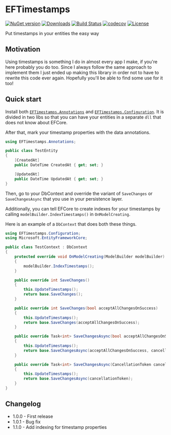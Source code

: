# EFTimestamps

[![NuGet version][nuget-image]][nuget-url]
[![Downloads][downloads-image]][nuget-url]
[![Build Status](https://travis-ci.com/mrnkr/EFTimestamps.svg?branch=master)](https://travis-ci.com/mrnkr/EFTimestamps)
[![codecov](https://codecov.io/gh/mrnkr/EFTimestamps/branch/master/graph/badge.svg)](https://codecov.io/gh/mrnkr/EFTimestamps)
[![License][license]][nuget-url]

[nuget-image]:https://img.shields.io/nuget/v/EFTimestamps.Annotations
[nuget-url]:https://www.nuget.org/packages/EFTimestamps.Annotations
[downloads-image]:https://img.shields.io/nuget/dt/EFTimestamps.Annotations
[license]:https://img.shields.io/github/license/mrnkr/EFTimestamps

Put timestamps in your entities the easy way

## Motivation

Using timestamps is something I do in almost every app I make, if you're here probably you do too. Since I always follow the same approach to implement them I just ended up making this library in order not to have to rewrite this code ever again. Hopefully you'll be able to find some use for it too!

## Quick start

Install both [`EFTimestamps.Annotations`](https://www.nuget.org/packages/EFTimestamps.Annotations) and [`EFTimestamps.Configuration`](https://www.nuget.org/packages/EFTimestamps.Configuration). It is divided in two libs so that you can have your entities in a separate `dll` that does not know about EFCore.

After that, mark your timestamp properties with the data annotations.

```cs
using EFTimestamps.Annotations;

public class TestEntity
{
    [CreatedAt]
    public DateTime CreatedAt { get; set; }

    [UpdatedAt]
    public DateTime UpdatedAt { get; set; }
}
```

Then, go to your DbContext and override the variant of `SaveChanges` or `SaveChangesAsync` that you use in your persistence layer.

Additionally, you can tell EFCore to create indexes for your timestamps by calling `modelBuilder.IndexTimestamps()` in `OnModelCreating`.

Here is an example of a `DbContext` that does both these things.

```cs
using EFTimestamps.Configuration;
using Microsoft.EntityFrameworkCore;

public class TestContext : DbContext
{
    protected override void OnModelCreating(ModelBuilder modelBuilder)
    {
        modelBuilder.IndexTimestamps();
    }

    public override int SaveChanges()
    {
        this.UpdateTimestamps();
        return base.SaveChanges();
    }

    public override int SaveChanges(bool acceptAllChangesOnSuccess)
    {
        this.UpdateTimestamps();
        return base.SaveChanges(acceptAllChangesOnSuccess);
    }

    public override Task<int> SaveChangesAsync(bool acceptAllChangesOnSuccess, CancellationToken cancellationToken = default)
    {
        this.UpdateTimestamps();
        return base.SaveChangesAsync(acceptAllChangesOnSuccess, cancellationToken);
    }

    public override Task<int> SaveChangesAsync(CancellationToken cancellationToken = default)
    {
        this.UpdateTimestamps();
        return base.SaveChangesAsync(cancellationToken);
    }
}
```

## Changelog

* 1.0.0 - First release
* 1.0.1 - Bug fix
* 1.1.0 - Add indexing for timestamp properties
